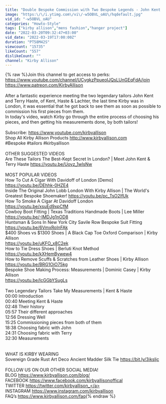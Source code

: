 ```yaml
---
title: "Double Bespoke Commission with Two Bespoke Legends - John Kent & Terry Haste"
image: "https:\/\/i.ytimg.com\/vi\/-w5OBVL_oAU\/hqdefault.jpg"
vid_id: "-w5OBVL_oAU"
categories: "Howto-Style"
tags: ["kirby allison","mens fashion","hanger project"]
date: "2022-03-20T09:32:47+03:00"
vid_date: "2022-03-19T17:00:00Z"
duration: "PT58M42S"
viewcount: "15735"
likeCount: "557"
dislikeCount: ""
channel: "Kirby Allison"
---
```

{% raw %}Join this channel to get access to perks:<br /><a rel="nofollow" target="blank" href="https://www.youtube.com/channel/UCygkzPpueoIJQsLUnGEqFdA/join">https://www.youtube.com/channel/UCygkzPpueoIJQsLUnGEqFdA/join</a><br /><a rel="nofollow" target="blank" href="https://www.patreon.com/KirbyAllison">https://www.patreon.com/KirbyAllison</a><br /><br />After a fantastic experience meeting the two legendary tailors John Kent and Terry Haste, of Kent, Haste &amp; Lachter, the last time Kirby was in London, it was essential that he got back to see them as soon as possible to commission his first pieces from them.<br />In today's video, watch Kirby go through the entire process of choosing his pieces, and then getting his measurements done, by both tailors!<br /><br />Subscribe: <a rel="nofollow" target="blank" href="https://www.youtube.com/kirbyallison">https://www.youtube.com/kirbyallison</a><br />Shop All Kirby Allison Products <a rel="nofollow" target="blank" href="http://www.kirbyallison.com">http://www.kirbyallison.com</a><br />#Bespoke #tailors #kirbyallison<br /><br />OTHER SUGGESTED VIDEOS<br />Are These Tailors The Best-Kept Secret In London? | Meet John Kent &amp; Terry Haste <a rel="nofollow" target="blank" href="https://youtu.be/Uovz_1wlsNw">https://youtu.be/Uovz_1wlsNw</a><br /><br />MOST POPULAR VIDEOS<br />How To Cut A Cigar With Davidoff of London [Demo]  <a rel="nofollow" target="blank" href="https://youtu.be/DEhhk-0HZE4">https://youtu.be/DEhhk-0HZE4</a><br />Inside The Original John Lobb London With Kirby Allison | The World's Greatest Bespoke Shoemaker! <a rel="nofollow" target="blank" href="https://youtu.be/pc_TsO2lfUk">https://youtu.be/pc_TsO2lfUk</a><br />How To Smoke A Cigar At Davidoff London<br /><a rel="nofollow" target="blank" href="https://youtu.be/xsuEd9xpCfM">https://youtu.be/xsuEd9xpCfM</a><br />Cowboy Boot Fitting | Texas Traditions Handmade Boots | Lee Miller<br /><a rel="nofollow" target="blank" href="https://youtu.be/-IMDJg1nOD8">https://youtu.be/-IMDJg1nOD8</a><br />Huntsman &amp; Sons In New York City Savile Row Bespoke Suit Fitting <a rel="nofollow" target="blank" href="https://youtu.be/6VmxRoInFAk">https://youtu.be/6VmxRoInFAk</a><br />$400 Shoes vs $1300 Shoes | A Black Cap Toe Oxford Comparison | Kirby Allison<br /><a rel="nofollow" target="blank" href="https://youtu.be/uKFO_x8C2ek">https://youtu.be/uKFO_x8C2ek</a><br />How to Tie Dress Shoes | Berluti Knot Method<br /><a rel="nofollow" target="blank" href="https://youtu.be/kXHemBywew4">https://youtu.be/kXHemBywew4</a><br />How to Remove Scuffs &amp; Scratches from Leather Shoes | Kirby Allison<br /><a rel="nofollow" target="blank" href="https://youtu.be/BRG1OiO75kg">https://youtu.be/BRG1OiO75kg</a><br />Bespoke Shoe Making Process: Measurements | Dominic Casey | Kirby Allison<br /><a rel="nofollow" target="blank" href="https://youtu.be/IcGGbYSugLs">https://youtu.be/IcGGbYSugLs</a><br /><br />Two Legendary Tailors Take My Measurements | Kent &amp; Haste<br />00:00 Introduction<br />00:40 Meeting Kent &amp; Haste<br />02:48 Their history<br />05:57 Their different approaches<br />12:56 Dressing Well<br />15:25 Commissioning pieces from both of them<br />18:38 Choosing fabric with John<br />24:31 Choosing fabric with Terry<br />32:30 Measurements<br /><br /><br />WHAT IS KIRBY WEARING<br />Sovereign Grade Rust Art Deco Ancient Madder Silk Tie <a rel="nofollow" target="blank" href="https://bit.ly/3iksljc">https://bit.ly/3iksljc</a><br /><br />FOLLOW US ON OUR OTHER SOCIAL MEDIA!<br />BLOG <a rel="nofollow" target="blank" href="https://www.kirbyallison.com/blog/">https://www.kirbyallison.com/blog/</a><br />FACEBOOK <a rel="nofollow" target="blank" href="https://www.facebook.com/kirbyallisonoffical">https://www.facebook.com/kirbyallisonoffical</a><br />TWITTER  <a rel="nofollow" target="blank" href="https://twitter.com/kirbyallison_">https://twitter.com/kirbyallison_</a><br />INSTAGRAM <a rel="nofollow" target="blank" href="https://www.instagram.com/kirbyallison">https://www.instagram.com/kirbyallison</a><br />FAQ’s <a rel="nofollow" target="blank" href="https://www.kirbyallison.com/faq">https://www.kirbyallison.com/faq</a>{% endraw %}
